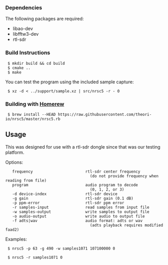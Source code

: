 ### Dependencies

The following packages are required:

 * libao-dev
 * libfftw3-dev
 * rtl-sdr

### Build Instructions

     $ mkdir build && cd build
     $ cmake ..
     $ make

You can test the program using the included sample capture:

     $ xz -d < ../support/sample.xz | src/nrsc5 -r - 0

### Building with [Homerew](https://brew.sh)

     $ brew install --HEAD https://raw.githubusercontent.com/theori-io/nrsc5/master/nrsc5.rb

## Usage

This was designed for use with a rtl-sdr dongle since that was our testing platform.

Options:

       frequency                       rtl-sdr center frequency
                                         (do not provide frequency when reading from file)
       program                         audio program to decode
                                         (0, 1, 2, or 3)
       -d device-index                 rtl-sdr device
       -g gain                         rtl-sdr gain (0.1 dB)
       -p ppm-error                    rtl-sdr ppm error
       -r samples-input                read samples from input file
       -w samples-output               write samples to output file
       -o audio-output                 write audio to output file
       -f adts|wav                     audio format: adts or wav
                                         (adts playback requires modified faad2)

Examples:

     $ nrsc5 -p 63 -g 490 -w samples1071 107100000 0

     $ nrsc5 -r samples1071 0
